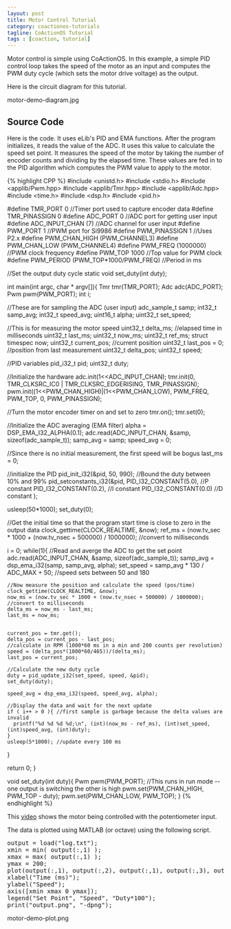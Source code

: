 ```yaml
---
layout: post
title: Motor Control Tutorial
category: coactionos-tutorials
tagline: CoActionOS Tutorial
tags : [coaction, tutorial]
---
```


Motor control is simple using CoActionOS. In this example, a simple PID control loop takes the speed of the motor as an input and computes the PWM duty cycle (which sets the motor drive voltage) as the output.

Here is the circuit diagram for this tutorial.

motor-demo-diagram.jpg

## Source Code

Here is the code. It uses eLib's PID and EMA functions. After the program initializes, it reads the value of the ADC. It uses this value to calculate the speed set point. It measures the speed of the motor by taking the number of encoder counts and dividing by the elapsed time. These values are fed in to the PID algorithm which computes the PWM value to apply to the motor.

{% highlight CPP %}
#include <unistd.h>
#include <stdio.h>
#include <applib/Pwm.hpp>
#include <applib/Tmr.hpp>
#include <applib/Adc.hpp>
#include <time.h>
#include <dsp.h>
#include <pid.h>
 
#define TMR_PORT 0 //Timer port used to capture encoder data
#define TMR_PINASSIGN 0
#define ADC_PORT 0 //ADC port for getting user input
#define ADC_INPUT_CHAN (7) //ADC channel for user input
#define PWM_PORT 1 //PWM port for Si9986
#define PWM_PINASSIGN 1 //Uses P2.x
#define PWM_CHAN_HIGH (PWM_CHANNEL3)
#define PWM_CHAN_LOW (PWM_CHANNEL4)
#define PWM_FREQ (1000000)  //PWM clock frequency
#define PWM_TOP 1000 //Top value for PWM clock
#define PWM_PERIOD (PWM_TOP*1000/PWM_FREQ) //Period in ms
 
//Set the output duty cycle
static void set_duty(int duty);
 
int main(int argc, char * argv[]){
  Tmr tmr(TMR_PORT);
  Adc adc(ADC_PORT);
  Pwm pwm(PWM_PORT);
  int i;
 
  //These are for sampling the ADC (user input)
  adc_sample_t samp;
  int32_t samp_avg;
  int32_t speed_avg;
  uint16_t alpha;
  uint32_t set_speed;
 
  //This is for measuring the motor speed
  uint32_t delta_ms; //elapsed time in milliseconds
  uint32_t last_ms;
  uint32_t now_ms;
  uint32_t ref_ms;
  struct timespec now;
  uint32_t current_pos; //current position
  uint32_t last_pos  = 0; //position from last measurement
  uint32_t delta_pos;
  uint32_t speed;
 
  //PID variables
  pid_i32_t pid;
  uint32_t duty;
 
  //Initialize the hardware
  adc.init(1<<ADC_INPUT_CHAN);
  tmr.init(0, TMR_CLKSRC_IC0 | TMR_CLKSRC_EDGERISING, TMR_PINASSIGN);
  pwm.init((1<<PWM_CHAN_HIGH)|(1<<PWM_CHAN_LOW), PWM_FREQ, PWM_TOP, 0, PWM_PINASSIGN);
 
  //Turn the motor encoder timer on and set to zero
  tmr.on();
  tmr.set(0);
 
  //Initialize the ADC averaging (EMA filter)
  alpha = DSP_EMA_I32_ALPHA(0.1);
  adc.read(ADC_INPUT_CHAN, &samp, sizeof(adc_sample_t));
  samp_avg = samp;
  speed_avg = 0;
 
  //Since there is no initial measurement, the first speed will be bogus
  last_ms = 0;
 
  //initialize the PID
  pid_init_i32(&pid, 50, 990); //Bound the duty between 10% and 99%
  pid_setconstants_i32(&pid,
      PID_I32_CONSTANT(5.0), //P constant
      PID_I32_CONSTANT(0.2), //I constant
      PID_I32_CONSTANT(0.0)  //D constant
  );
 
  usleep(50*1000);
  set_duty(0);
 
  //Get the initial time so that the program start time is close to zero in the output data
  clock_gettime(CLOCK_REALTIME, &now);
  ref_ms = (now.tv_sec * 1000 + (now.tv_nsec + 500000) / 1000000); //convert to milliseconds
 
  i = 0;
  while(1){
    //Read and averge the ADC to get the set point
    adc.read(ADC_INPUT_CHAN, &samp, sizeof(adc_sample_t));
    samp_avg = dsp_ema_i32(samp, samp_avg, alpha);
    set_speed = samp_avg * 130 / ADC_MAX + 50;  //speed sets between 50 and 180
 
    //Now measure the position and calculate the speed (pos/time)
    clock_gettime(CLOCK_REALTIME, &now);
    now_ms = (now.tv_sec * 1000 + (now.tv_nsec + 500000) / 1000000); //convert to milliseconds
    delta_ms = now_ms - last_ms;
    last_ms = now_ms;
 
 
    current_pos = tmr.get();
    delta_pos = current_pos - last_pos;
    //calculate in RPM (1000*60 ms in a min and 200 counts per revolution)
    speed = (delta_pos*(1000*60/465))/(delta_ms);
    last_pos = current_pos;
 
    //Calculate the new duty cycle
    duty = pid_update_i32(set_speed, speed, &pid);
    set_duty(duty);
 
    speed_avg = dsp_ema_i32(speed, speed_avg, alpha);
 
    //Display the data and wait for the next update
    if ( i++ > 0 ){ //first sample is garbage because the delta values are invalid
      printf("%d %d %d %d;\n", (int)(now_ms - ref_ms), (int)set_speed, (int)speed_avg, (int)duty);
    }
    usleep(5*1000); //update every 100 ms
  }
 
  return 0;
}
 
 
void set_duty(int duty){
  Pwm pwm(PWM_PORT);
  //This runs in run mode -- one output is switching the other is high
  pwm.set(PWM_CHAN_HIGH,  PWM_TOP - duty);
  pwm.set(PWM_CHAN_LOW, PWM_TOP);
}
{% endhighlight %}

This [video](http://www.youtube.com/watch?feature=player_embedded&v=V6nnVzJFD_Q) shows the motor being controlled with the potentiometer input.

The data is plotted using MATLAB (or octave) using the following script.

<pre>
output = load("log.txt");
xmin = min( output(:,1) );
xmax = max( output(:,1) );
ymax = 200;
plot(output(:,1), output(:,2), output(:,1), output(:,3), output(:,1), output(:,4)/10 );
xlabel("Time (ms)");
ylabel("Speed");
axis([xmin xmax 0 ymax]);
legend("Set Point", "Speed", "Duty*100");
print("output.png", "-dpng");
</pre>

motor-demo-plot.png